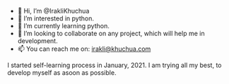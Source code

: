 - 👋 Hi, I’m @IrakliKhuchua
- 👀 I’m interested in python.
- 🌱 I’m currently learning python.
- 💞️ I’m looking to collaborate on any project, which will help me in development. 
- 📫 You can reach me on: irakli@khuchua.com

I started self-learning process in January, 2021. I am trying all my best, to develop myself as asoon as possible.  
